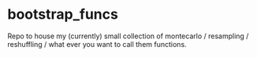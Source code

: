 # bootstrap_funcs

Repo to house my (currently) small collection of montecarlo / resampling / reshuffling / what ever you want to call them functions.
